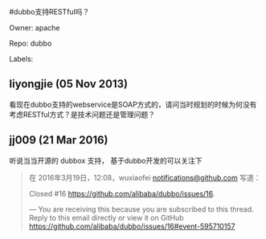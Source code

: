 #dubbo支持RESTful吗？

Owner: apache

Repo: dubbo

Labels: 

## liyongjie (05 Nov 2013)

看现在dubbo支持的webservice是SOAP方式的，请问当时规划的时候为何没有考虑RESTful方式？是技术问题还是管理问题？


## jj009 (21 Mar 2016)

听说当当开源的 dubbox 支持，  基于dubbo开发的可以关注下

> 在 2016年3月19日，12:08，wuxiaofei notifications@github.com 写道：
> 
> Closed #16 https://github.com/alibaba/dubbo/issues/16.
> 
> —
> You are receiving this because you are subscribed to this thread.
> Reply to this email directly or view it on GitHub https://github.com/alibaba/dubbo/issues/16#event-595710157


